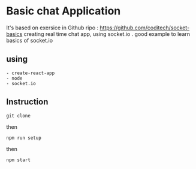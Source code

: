 # Basic chat Application 

It's based on exersice in Github ripo : https://github.com/coditech/socket-basics
creating real time chat app, using socket.io .
good example to learn basics of socket.io 



## using

```
- create-react-app
- node
- socket.io
```

## Instruction

```
git clone 
```

then 

```
npm run setup 

```

then 

```
npm start

```